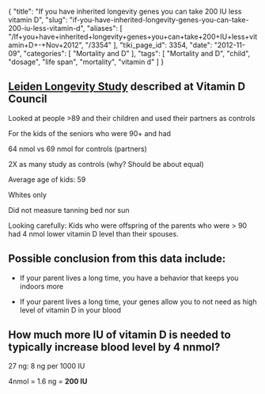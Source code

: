 {
    "title": "If you have inherited longevity genes you can take 200 IU less vitamin D",
    "slug": "if-you-have-inherited-longevity-genes-you-can-take-200-iu-less-vitamin-d",
    "aliases": [
        "/If+you+have+inherited+longevity+genes+you+can+take+200+IU+less+vitamin+D+-+Nov+2012",
        "/3354"
    ],
    "tiki_page_id": 3354,
    "date": "2012-11-09",
    "categories": [
        "Mortality and D"
    ],
    "tags": [
        "Mortality and D",
        "child",
        "dosage",
        "life span",
        "mortality",
        "vitamin d"
    ]
}


## [Leiden Longevity Study](http://blog.vitamindcouncil.org/2012/11/08/study-links-low-vitamin-d-levels-to-longer-lifespan-did-we-hear-that-correctly/) described at Vitamin D Council

Looked at people >89 and their children and used their partners as controls

For the kids of the seniors who were 90+ and had 

64 nmol vs 69 nmol for controls (partners)

2X as many study as controls (why?  Should be about equal)

Average age of kids: 59

Whites only

Did not measure tanning bed nor sun 

Looking carefully: Kids who were offspring of the parents who were > 90 had 4 nmol lower vitamin D level than their spouses.

## Possible conclusion from this data include:

* If your parent lives a long time, you have a behavior that keeps you indoors more

* If your parent lives a long time, your genes allow you to not need as high level of vitamin D in your blood

## How much more IU of vitamin D is needed to typically increase blood level by 4 nnmol?

27 ng:  8 ng per 1000 IU 

4nmol = 1.6 ng = **200 IU**